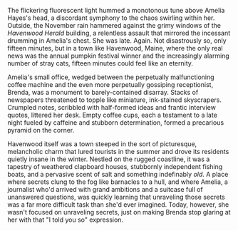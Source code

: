 The flickering fluorescent light hummed a monotonous tune above Amelia Hayes's head, a discordant symphony to the chaos swirling within her. Outside, the November rain hammered against the grimy windows of the *Havenwood Herald* building, a relentless assault that mirrored the incessant drumming in Amelia's chest. She was late. Again. Not disastrously so, only fifteen minutes, but in a town like Havenwood, Maine, where the only real news was the annual pumpkin festival winner and the increasingly alarming number of stray cats, fifteen minutes could feel like an eternity.

Amelia's small office, wedged between the perpetually malfunctioning coffee machine and the even more perpetually gossiping receptionist, Brenda, was a monument to barely-contained disarray. Stacks of newspapers threatened to topple like miniature, ink-stained skyscrapers. Crumpled notes, scribbled with half-formed ideas and frantic interview quotes, littered her desk. Empty coffee cups, each a testament to a late night fueled by caffeine and stubborn determination, formed a precarious pyramid on the corner.

Havenwood itself was a town steeped in the sort of picturesque, melancholic charm that lured tourists in the summer and drove its residents quietly insane in the winter. Nestled on the rugged coastline, it was a tapestry of weathered clapboard houses, stubbornly independent fishing boats, and a pervasive scent of salt and something indefinably *old*. A place where secrets clung to the fog like barnacles to a hull, and where Amelia, a journalist who'd arrived with grand ambitions and a suitcase full of unanswered questions, was quickly learning that unraveling those secrets was a far more difficult task than she'd ever imagined. Today, however, she wasn't focused on unraveling secrets, just on making Brenda stop glaring at her with that "I told you so" expression.
